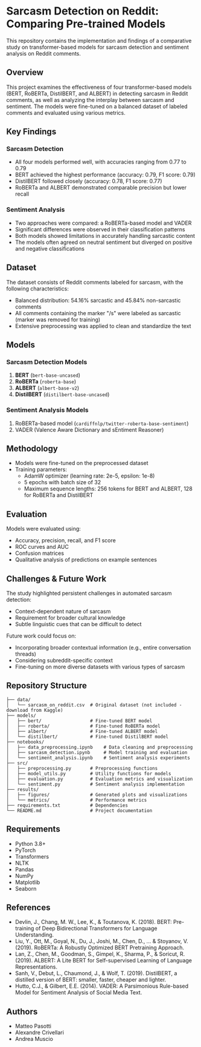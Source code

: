 # Sarcasm Detection on Reddit: Comparing Pre-trained Models

This repository contains the implementation and findings of a comparative study on transformer-based models for sarcasm detection and sentiment analysis on Reddit comments.

## Overview

This project examines the effectiveness of four transformer-based models (BERT, RoBERTa, DistilBERT, and ALBERT) in detecting sarcasm in Reddit comments, as well as analyzing the interplay between sarcasm and sentiment. The models were fine-tuned on a balanced dataset of labeled comments and evaluated using various metrics.

## Key Findings

### Sarcasm Detection
- All four models performed well, with accuracies ranging from 0.77 to 0.79
- BERT achieved the highest performance (accuracy: 0.79, F1 score: 0.79)
- DistilBERT followed closely (accuracy: 0.78, F1 score: 0.77)
- RoBERTa and ALBERT demonstrated comparable precision but lower recall

### Sentiment Analysis
- Two approaches were compared: a RoBERTa-based model and VADER
- Significant differences were observed in their classification patterns
- Both models showed limitations in accurately handling sarcastic content
- The models often agreed on neutral sentiment but diverged on positive and negative classifications

## Dataset

The dataset consists of Reddit comments labeled for sarcasm, with the following characteristics:
- Balanced distribution: 54.16% sarcastic and 45.84% non-sarcastic comments
- All comments containing the marker "/s" were labeled as sarcastic (marker was removed for training)
- Extensive preprocessing was applied to clean and standardize the text

## Models

### Sarcasm Detection Models
1. **BERT** (`bert-base-uncased`)
2. **RoBERTa** (`roberta-base`)
3. **ALBERT** (`albert-base-v2`)
4. **DistilBERT** (`distilbert-base-uncased`)

### Sentiment Analysis Models
1. RoBERTa-based model (`cardiffnlp/twitter-roberta-base-sentiment`)
2. VADER (Valence Aware Dictionary and sEntiment Reasoner)

## Methodology

- Models were fine-tuned on the preprocessed dataset
- Training parameters:
  - AdamW optimizer (learning rate: 2e-5, epsilon: 1e-8)
  - 5 epochs with batch size of 32
  - Maximum sequence lengths: 256 tokens for BERT and ALBERT, 128 for RoBERTa and DistilBERT

## Evaluation

Models were evaluated using:
- Accuracy, precision, recall, and F1 score
- ROC curves and AUC
- Confusion matrices
- Qualitative analysis of predictions on example sentences

## Challenges & Future Work

The study highlighted persistent challenges in automated sarcasm detection:
- Context-dependent nature of sarcasm
- Requirement for broader cultural knowledge
- Subtle linguistic cues that can be difficult to detect

Future work could focus on:
- Incorporating broader contextual information (e.g., entire conversation threads)
- Considering subreddit-specific context
- Fine-tuning on more diverse datasets with various types of sarcasm

## Repository Structure

```
├── data/
│   └── sarcasm_on_reddit.csv  # Original dataset (not included - download from Kaggle)
├── models/
│   ├── bert/                  # Fine-tuned BERT model
│   ├── roberta/               # Fine-tuned RoBERTa model
│   ├── albert/                # Fine-tuned ALBERT model
│   └── distilbert/            # Fine-tuned DistilBERT model
├── notebooks/
│   ├── data_preprocessing.ipynb    # Data cleaning and preprocessing
│   ├── sarcasm_detection.ipynb     # Model training and evaluation
│   └── sentiment_analysis.ipynb    # Sentiment analysis experiments
├── src/
│   ├── preprocessing.py       # Preprocessing functions
│   ├── model_utils.py         # Utility functions for models
│   ├── evaluation.py          # Evaluation metrics and visualization
│   └── sentiment.py           # Sentiment analysis implementation
├── results/
│   ├── figures/               # Generated plots and visualizations
│   └── metrics/               # Performance metrics
├── requirements.txt           # Dependencies
└── README.md                  # Project documentation
```

## Requirements

- Python 3.8+
- PyTorch
- Transformers
- NLTK
- Pandas
- NumPy
- Matplotlib
- Seaborn

## References

- Devlin, J., Chang, M. W., Lee, K., & Toutanova, K. (2018). BERT: Pre-training of Deep Bidirectional Transformers for Language Understanding.
- Liu, Y., Ott, M., Goyal, N., Du, J., Joshi, M., Chen, D., ... & Stoyanov, V. (2019). RoBERTa: A Robustly Optimized BERT Pretraining Approach.
- Lan, Z., Chen, M., Goodman, S., Gimpel, K., Sharma, P., & Soricut, R. (2019). ALBERT: A Lite BERT for Self-supervised Learning of Language Representations.
- Sanh, V., Debut, L., Chaumond, J., & Wolf, T. (2019). DistilBERT, a distilled version of BERT: smaller, faster, cheaper and lighter.
- Hutto, C.J., & Gilbert, E.E. (2014). VADER: A Parsimonious Rule-based Model for Sentiment Analysis of Social Media Text.

## Authors

- Matteo Pasotti
- Alexandre Crivellari
- Andrea Muscio

